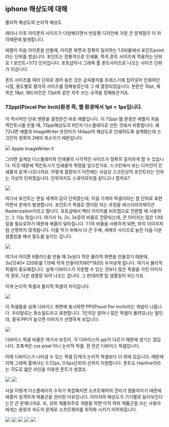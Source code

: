 ## iphone 해상도에 대해

물리적 해상도와 논리적 해상도

레티나 이후 아이폰의 사이즈가 다양해지면서 
반응형 디자인에 가장 큰 문제점이 이 차이때문에 발생합니다.

애플이 처음 아이폰을 만들때, 아이폰 화면과 정확히 일치하는 1.0비율에서 포인트point라는 단위를 썼습니다. 
포인트는 전통적으로 인쇄물, 특히 폰트 사이즈에 적용하는 단위로 1 포인트=1/72 인치입니다.
포토샵이나 그래픽 툴 폰트사이즈로 나오는 사이즈 단위가 이겁니다. 


폰트 사이즈를 여러 단위로 끊어 놓은 것은 금속활자를 프레스기에 집어넣어 인쇄하던 시절, 용도별로 활자의 사이즈를 정해놓았는데 그 때 결정되었습니다. 본문은 10pt, 제목은 18pt, 헤드라인은  72pt와 같은 자주 쓰는 규격을 정해놓은거죠. 

### 72ppi(Pixcel Per Inch)환경 즉, 웹 환경에서 1pt = 1px입니다.
이 역사적인 단위 변환을 결정한건 바로 애플입니다.
이 72ppi 웹 환경은 애플이 처음 맥킨토시를 만들 때, 72ppi해상도의 9인치 디스플레이로 만든 것에서 비롯합니다. 왜 72냐면 애플의 ImageWriter 프린터가 144ppi의 해상도로 인쇄하도록 설계됐는데 스크린의 정확히 2배의 화소이기 때문입니다. 

![](https://i2.wp.com/www.applerescueofdenver.com/wp-content/uploads/iw2-1322609-1.jpg)
Apple ImageWriter II

그러면 설계상 디스플레이와 인쇄물의 시각적인 사이즈가 정확히 일치하게 할 수 있습니다. 이것 때문에 맥킨토시가 인쇄물의 혁명을 일으킨거죠. 스크린에서 보는 디자인이 인쇄물과 같게 나오니까요.
이렇게 결정되기 이전에는 사실상 스크린상의 포인트라는 단위는 가상의 단위였습니다. 
단위까지도 스큐어모피즘 같다고나 할까요?

![](https://beerntv.files.wordpress.com/2017/02/different_pixels.png)

여기서 포인트는 현실 세계의 길이 단위였는데, 이걸 기계의 픽셀이라는 점 단위로 표현하면서 문제가 발생합니다. 
포인트가 픽셀로 렌더링 되는 과정을 레스터라이제이션 Rasterization이라고 합니다. 포토샵에서 벡터 이미지를 비트맵으로 전환할 때 사용하는 그 기능 맞습니다. 
여기서 1x, 2x, 3x등의 비율로 전환되는데,  큰 이미지는 많은 디테일을 필요로하기 때문에 배율이 달라집니다. 1:1의 비율을 사용하게 되면, 위의 이미지처럼 선명하지 않게됩니다. 이를 막기 위해서 더 큰 두배, 세배의 사이즈로 늘린 다음 다운샘플링을 해서 밀도를 높이는 겁니다.

![](https://beerntv.files.wordpress.com/2017/02/anau4.jpg)

여기서 아이폰 6플러스를 만들 때 3x보다 작은 물리적 화면을 만들었기 때문에, 3x(1240* 2208)를 1.15배 작게 만들어(1080*1920) 우겨넣게 됩니다. 여기서 물리적 픽셀이 중요해집니다. 실제 디바이스가 지원할 수 있는 것보다 많은 픽셀을 가진 이미지의 경우, 다운 샘플링 되어 나오는 겁니다. 그 반대라면 업 샘플링이 되는거죠.

이게 논리적 픽셀과 물리적 픽셀의 차이입니다. 

![](https://beerntv.files.wordpress.com/2017/02/mblogthumb4-phinf-naver-net.png)

이 픽셀들을 실제 디바이스 화면에 표시하면 PPI(Pixcel Per Inch)라는 개념이 나옵니다. 우리말로는 화소밀도라고 표현합니다. 1인치당 얼마나 많은 픽셀이 몰려있냐는 말인데, 결국 PPI가 높으면 이미지가 선명하게 보입니다. 

![](https://beerntv.files.wordpress.com/2017/02/device-pixel-ratio.png)

디바이스 픽셀 비율은 여기서 보듯이, 각 디바이스의 ppi가 다르기 때문에 생기는 갭입니다. 
초록색은 css pixel 이니 논리적 픽셀. 흰 칸은 디바이스 픽셀입니다.

이제 디바이스가 나타낼 수 있는 픽셀 단계가 논리적 픽셀보다 더 위에 있습니다.
때문에 이제 그래픽 툴에서는  0.72px, 0.5px단위의 선까지 지원합니다.
폰트도 Hairline이라는 극도로 얇은 라인을 이용한 폰트가 생겼죠.


![](https://beerntv.files.wordpress.com/2017/02/2.jpg)
![](http://beerntv.files.wordpress.com/2017/02/lato-hairlinea.png)

사실 이렇게 디스플레이의 수치가 복잡해지면 소프트웨어의 관리가 힘들어지기 때문에 애플이 엄격하게 제품군을 관리한 이유입니다. 이미지의 해상도가 기기별로 달라보인다는건 큰 문제니까요. 또, 상위 제품위주로 개발을 하면 아직 하위 제품군을 쓰는 사용자에게는 용량과 속도의 문제로 소프트웨어를 최적화 시키기 어려워집니다. 

![](https://beerntv.files.wordpress.com/2017/02/ec8aa4ed81aceba6b0ec83b7-2017-02-02-ec98a4ed9b84-7-54-22.png)
![](https://beerntv.files.wordpress.com/2017/02/eab7b8eba6bc1.png)
![](https://beerntv.files.wordpress.com/2017/02/ec8aa4ed81aceba6b0ec83b7-2017-02-02-ec98a4ed9b84-7-56-35.png)
![](https://beerntv.files.wordpress.com/2017/02/ec8aa4ed81aceba6b0ec83b7-2017-02-02-ec98a4ed9b84-7-56-47.png)
![](https://beerntv.files.wordpress.com/2017/02/ec8aa4ed81aceba6b0ec83b7-2017-02-02-ec98a4ed9b84-7-57-00.png)